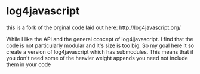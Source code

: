 # log4javascript
this is a fork of the orginal code laid out here: http://log4javascript.org/

While I like the API and the general concept of log4jjavascript. I find that the code is not particularly modular and it's size is too big.  So my goal here it so create a version of log4javascript which has submodules. This means that if you don't need some of the heavier weight appends you need not include them in your code
